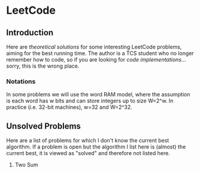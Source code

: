 LeetCode
========

## Introduction
Here are *theoretical solutions* for some interesting LeetCode problems, aiming for the best running time. The author is a TCS student who no longer remember how to code, so if you are looking for *code implementations*... sorry, this is the wrong place.

### Notations
In some problems we will use the word RAM model, where the assumption is each word has w bits and can store integers up to size W=2^w. In practice (i.e. 32-bit machines), w=32 and W=2^32.

## Unsolved Problems
Here are a list of problems for which I don't know the current best algorithm. If a problem is open but the algorithm I list here is (almost) the current best, it is viewed as "solved" and therefore not listed here.

1. Two Sum




